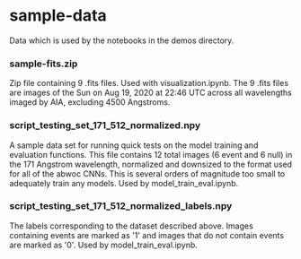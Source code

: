 # sample-data
Data which is used by the notebooks in the demos directory. 

### sample-fits.zip
Zip file containing 9 .fits files. Used with visualization.ipynb. The 9 .fits files are images of the Sun on Aug 19, 2020 at 22:46 UTC across all wavelengths imaged by AIA, excluding 4500 Angstroms.

### script_testing_set_171_512_normalized.npy
A sample data set for running quick tests on the model training and evaluation functions. This file contains 12 total images (6 event and 6 null) in the 171 Angstrom wavelength, normalized and downsized to the format used for all of the abwoc CNNs. This is several orders of magnitude too small to adequately train any models.
Used by model_train_eval.ipynb. 

### script_testing_set_171_512_normalized_labels.npy
The labels corresponding to the dataset described above. Images containing events are marked as '1' and images that do not contain events are marked as '0'.
Used by model_train_eval.ipynb.
